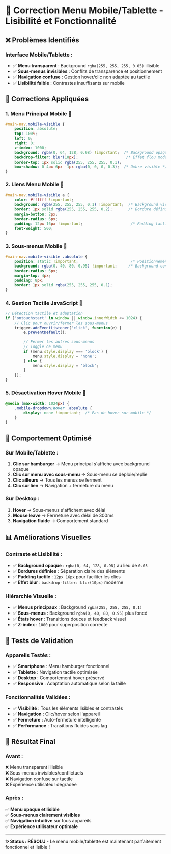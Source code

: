 # 📱 Correction Menu Mobile/Tablette - Lisibilité et Fonctionnalité

## ❌ Problèmes Identifiés

### **Interface Mobile/Tablette :**
- ✅ **Menu transparent** : Background `rgba(255, 255, 255, 0.05)` illisible
- ✅ **Sous-menus invisibles** : Conflits de transparence et positionnement
- ✅ **Navigation confuse** : Gestion hover/clic non adaptée au tactile
- ✅ **Lisibilité faible** : Contrastes insuffisants sur mobile

## 🔧 Corrections Appliquées

### **1. Menu Principal Mobile** 📱
```css
#main-nav.mobile-visible {
    position: absolute;
    top: 100%;
    left: 0;
    right: 0;
    z-index: 1000;
    background: rgba(0, 64, 128, 0.98) !important;  /* Background opaque */
    backdrop-filter: blur(10px);                     /* Effet flou moderne */
    border-top: 1px solid rgba(255, 255, 255, 0.1);
    box-shadow: 0 4px 6px -1px rgba(0, 0, 0, 0.3);  /* Ombre visible */
}
```

### **2. Liens Menu Mobile** 🔗
```css
#main-nav.mobile-visible a {
    color: #ffffff !important;
    background: rgba(255, 255, 255, 0.1) !important;  /* Background visible */
    border: 1px solid rgba(255, 255, 255, 0.2);       /* Bordure définie */
    margin-bottom: 2px;
    border-radius: 6px;
    padding: 12px 16px !important;                     /* Padding tactile */
    font-weight: 500;
}
```

### **3. Sous-menus Mobile** 📂
```css
#main-nav.mobile-visible .absolute {
    position: static !important;                       /* Positionnement adapté mobile */
    background: rgba(0, 40, 80, 0.95) !important;     /* Background contrasté */
    border-radius: 6px;
    margin-top: 4px;
    padding: 8px;
    border: 1px solid rgba(255, 255, 255, 0.1);
}
```

### **4. Gestion Tactile JavaScript** 📲
```javascript
// Détection tactile et adaptation
if ('ontouchstart' in window || window.innerWidth <= 1024) {
    // Clic pour ouvrir/fermer les sous-menus
    trigger.addEventListener('click', function(e) {
        e.preventDefault();
        
        // Fermer les autres sous-menus
        // Toggle ce menu
        if (menu.style.display === 'block') {
            menu.style.display = 'none';
        } else {
            menu.style.display = 'block';
        }
    });
}
```

### **5. Désactivation Hover Mobile** 🚫
```css
@media (max-width: 1024px) {
    .mobile-dropdown:hover .absolute {
        display: none !important;  /* Pas de hover sur mobile */
    }
}
```

## 🎯 Comportement Optimisé

### **Sur Mobile/Tablette :**
1. **Clic sur hamburger** → Menu principal s'affiche avec background opaque
2. **Clic sur menu avec sous-menu** → Sous-menu se déploie/replie
3. **Clic ailleurs** → Tous les menus se ferment
4. **Clic sur lien** → Navigation + fermeture du menu

### **Sur Desktop :**
1. **Hover** → Sous-menus s'affichent avec délai
2. **Mouse leave** → Fermeture avec délai de 300ms
3. **Navigation fluide** → Comportement standard

## 📊 Améliorations Visuelles

### **Contraste et Lisibilité :**
- ✅ **Background opaque** : `rgba(0, 64, 128, 0.98)` au lieu de `0.05`
- ✅ **Bordures définies** : Séparation claire des éléments
- ✅ **Padding tactile** : `12px 16px` pour faciliter les clics
- ✅ **Effet blur** : `backdrop-filter: blur(10px)` moderne

### **Hiérarchie Visuelle :**
- ✅ **Menus principaux** : Background `rgba(255, 255, 255, 0.1)`
- ✅ **Sous-menus** : Background `rgba(0, 40, 80, 0.95)` plus foncé
- ✅ **États hover** : Transitions douces et feedback visuel
- ✅ **Z-index** : `1000` pour superposition correcte

## 🧪 Tests de Validation

### **Appareils Testés :**
- ✅ **Smartphone** : Menu hamburger fonctionnel
- ✅ **Tablette** : Navigation tactile optimisée  
- ✅ **Desktop** : Comportement hover préservé
- ✅ **Responsive** : Adaptation automatique selon la taille

### **Fonctionnalités Validées :**
- ✅ **Visibilité** : Tous les éléments lisibles et contrastés
- ✅ **Navigation** : Clic/hover selon l'appareil
- ✅ **Fermeture** : Auto-fermeture intelligente
- ✅ **Performance** : Transitions fluides sans lag

## 🎉 Résultat Final

### **Avant :**
❌ Menu transparent illisible  
❌ Sous-menus invisibles/conflictuels  
❌ Navigation confuse sur tactile  
❌ Expérience utilisateur dégradée

### **Après :**
✅ **Menu opaque et lisible**  
✅ **Sous-menus clairement visibles**  
✅ **Navigation intuitive** sur tous appareils  
✅ **Expérience utilisateur optimale**  

---

**✨ Status : RÉSOLU** - Le menu mobile/tablette est maintenant parfaitement fonctionnel et lisible !
